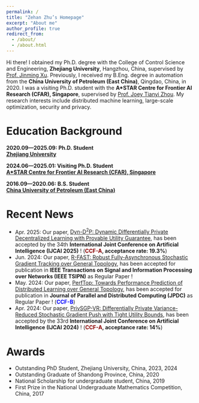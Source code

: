 ```yaml
---
permalink: /
title: "Zehan Zhu’s Homepage"
excerpt: "About me"
author_profile: true
redirect_from: 
  - /about/
  - /about.html
---
```



Hi there! I obtained my Ph.D. degree with the College of Control Science and Engineering, **Zhejiang University**, Hangzhou, China, supervised by [Prof. Jinming Xu](https://jinmingxu.github.io/). Previously, I received my B.Eng. degree in automation from the **China University of Petroleum (East China)**, Qingdao, China, in 2020. I was a visiting Ph.D. student with the **A*STAR Centre for Frontier AI Research (CFAR), Singapore**, supervised by [Prof. Joey Tianyi Zhou](https://joeyzhouty.github.io/). My research interests include distributed machine learning, large-scale optimization, security and privacy.



Education Background
======
**2020.09—2025.09:  Ph.D. Student** <br>
**[Zhejiang University](https://www.zju.edu.cn/)**

**2024.06—2025.01:  Visiting Ph.D. Student** <br>
**[A*STAR Centre for Frontier AI Research (CFAR), Singapore](https://www.a-star.edu.sg/cfar)**

**2016.09—2020.06:  B.S. Student** <br>
**[China University of Petroleum (East China)](https://upc.edu.cn/)**



Recent News
======
* Apr. 2025: Our paper, [Dyn-D<sup>2</sup>P: Dynamic Differentially Private Decentralized Learning with Provable Utility Guarantee](https://www.ijcai.org/proceedings/2025/809), has been accepted by the 34th **International Joint Conference on Artificial Intelligence (IJCAI 2025)** ! (**<span style="color:#8B0000">CCF-A</span>, acceptance rate: 19.3%**)
* Jun. 2024: Our paper, [R-FAST: Robust Fully-Asynchronous Stochastic Gradient Tracking over General Topology](https://ieeexplore.ieee.org/abstract/document/10660468), has been accepted for publication in **IEEE Transactions on Signal and Information Processing over Networks (IEEE TSIPN)** as Regular Paper !
* May. 2024: Our paper, [PerfTop: Towards Performance Prediction of Distributed Learning over General Topology](https://www.sciencedirect.com/science/article/abs/pii/S0743731524000868), has been accepted for publication in **Journal of Parallel and Distributed Computing (JPDC)** as Regular Paper ! (**<span style="color:blue; font-weight:bold">CCF-B</span>**)
* Apr. 2024: Our paper, [PrivSGP-VR: Differentially Private Variance-Reduced Stochastic Gradient Push with Tight Utility Bounds](https://www.ijcai.org/proceedings/2024/635), has been accepted by the 33rd **International Joint Conference on Artificial Intelligence (IJCAI 2024)** ! (**<span style="color:#8B0000">CCF-A</span>, acceptance rate: 14%**)





Awards
======
* Outstanding PhD Student, Zhejiang University, China, 2023, 2024
* Outstanding Graduate of Shandong Province, China, 2020
* National Scholarship for undergraduate student, China, 2019
* First Prize in the National Undergraduate Mathematics Competition, China, 2017


